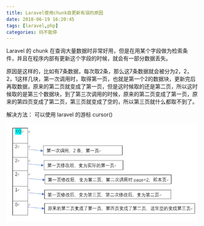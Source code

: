 ```yaml
---
title: Laravel使用chunk自更新有误的原因
date: 2018-06-19 16:20:45
tags: [laravel,php]
categories: 码不能停
---
```


Laravel 的 chunk 在查询大量数据时非常好用，但是在用某个字段做为检索条件，并且在程序内部有更新这个字段的时候，就会有一部分数据丢失。


原因是这样的，比如有7条数据，每次取2条，那么这7条数据就会被分为2，2，2，1这样几块，第一次调用时，取得第一页，也就是第一个2的数据块，更新完后再取数据，原来的第二页就变成了第一页，但是这时候取的还是第二页，所以这时候取的是第三个数据块，到了第三次调用的时候，原来的第二页变成了第一页，原来的第四页变成了第二页，第三页就变成了空的，所以第三页就什么都取不到了。

解决方法：
可以使用 laravel 的游标 cursor()

![图](Laravel-chunk\chunk.png)